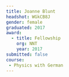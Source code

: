 ```yaml
---
title: Joanne Blunt
headshot: WGkCB8J
gender: female
graduated: 2017
award: 
  - title: Fellowship
    org: NNT
    year: 2017
submitted: false
course:
 - Physics with German
---
```

